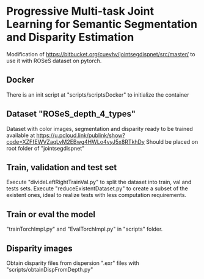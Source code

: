 # Progressive Multi-task Joint Learning for Semantic Segmentation and Disparity Estimation

Modification of https://bitbucket.org/cuevhv/jointsegdispnet/src/master/ to use it with ROSeS dataset on pytorch.

## Docker
There is an init script at "scripts/scriptsDocker" to initialize the container

## Dataset "ROSeS_depth_4_types"
Dataset with color images, segmentation and disparity ready to be trained available at https://u.pcloud.link/publink/show?code=XZFfEWVZaqLvM2EBwg4HWLo4vyJ5x8RTkhDy
Should be placed on root folder of "jointsegdispnet"

## Train, validation and test set 
Execute "divideLeftRightTrainVal.py" to split the dataset into train, val and tests sets.
Execute "reduceExistentDataset.py" to create a subset of the existent ones, ideal to realize tests with less computation requirements.

## Train or eval the model
"trainTorchImpl.py" and "EvalTorchImpl.py" in "scripts" folder.

## Disparity images 
Obtain disparity files from dispersion ".exr" files with "scripts/obtainDispFromDepth.py"
